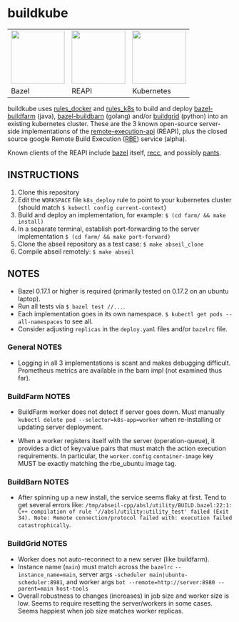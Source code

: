 # buildkube

<table><tr>
<td>
  <a href="https://bazel.build">
    <img src="https://github.com/bazelbuild.png" height="120"/>
  </a>
</td>
<td>
  <a href="https://github.com/bazelbuild/remote-apis">
    <img src="http://laplace.us.es/wiki/images/0/09/Conduccion-metal.gif"
         height="120"/>
  </a>
</td>
<td>
  <a href="https://kubernetes.io">
    <img src="https://github.com/kubernetes.png"
         height="120"/>
  </a>
</td>
</tr>
<td>Bazel</td>
<td>REAPI</td>
<td>Kubernetes</td>
</table>

buildkube uses [rules_docker] and [rules_k8s] to build and deploy
[bazel-buildfarm] (java), [bazel-buildbarn] (golang) and/or [buildgrid] (python)
into an existing kubernetes cluster.  These are the 3 known open-source
server-side implementations of the [remote-execution-api] (REAPI), plus the
closed source google Remote Build Execution
([RBE](https://groups.google.com/forum/#!forum/rbe-alpha-customers)) service
(alpha).

Known clients of the REAPI include [bazel](https://github.com/bazelbuild/bazel)
itself, [recc](https://gitlab.com/bloomberg/recc), and possibly
[pants](https://github.com/pantsbuild/pants/pull/4910). 

## INSTRUCTIONS

1. Clone this repository
2. Edit the `WORKSPACE` file `k8s_deploy` rule to point to your kubernetes
   cluster (should match `$ kubectl config current-context`)
3. Build and deploy an implementation, for example: `$ (cd farm/ && make
   install)`
4. In a separate terminal, establish port-forwarding to the server
   implementation `$ (cd farm/ && make port-forward)`
5. Clone the abseil repository as a test case: `$ make abseil_clone`
6. Compile abseil remotely: `$ make abseil`

## NOTES

* Bazel 0.17.1 or higher is required (primarily tested on 0.17.2 on an ubuntu
  laptop).
* Run all tests via `$ bazel test //...`.
* Each implementation goes in its own namespace.  `$ kubectl get pods
  --all-namespaces` to see all.
* Consider adjusting `replicas` in the `deploy.yaml` files and/or `bazelrc`
  file.


### General NOTES

* Logging in all 3 implementations is scant and makes debugging difficult.
  Prometheus metrics are available in the barn impl (not examined thus far).

### BuildFarm NOTES

* BuildFarm worker does not detect if server goes down.  Must manually `kubectl
  delete pod --selector=k8s-app=worker` when re-installing or updating server
  deployment.

* When a worker registers itself with the server (operation-queue), it provides
  a dict of key:value pairs that must match the action execution requirements.
  In particular, the `worker.config` `container-image` key MUST be exactly
  matching the rbe_ubuntu image tag. 

### BuildBarn NOTES

* After spinning up a new install, the service seems flaky at first.  Tend to
  get several errors like: `/tmp/abseil-cpp/absl/utility/BUILD.bazel:22:1: C++
  compilation of rule '//absl/utility:utility_test' failed (Exit 34). Note:
  Remote connection/protocol failed with: execution failed catastrophically`.

### BuildGrid NOTES

* Worker does not auto-reconnect to a new server (like buildfarm).
* Instance name (`main`) must match across the `bazelrc` `--instance_name=main`,
  server args `-scheduler main|ubuntu-scheduler:8981`, and worker args `bot
  --remote=http://server:8980 --parent=main host-tools`
* Overall robustness to changes (increases) in job size and worker size is low.
  Seems to require resetting the server/workers in some cases.  Seems happiest
  when job size matches worker replicas.

[rules_docker]: https://github.com/bazelbuild/rules_docker 
[rules_k8s]: https://github.com/bazelbuild/rules_k8s
[bazel-buildfarm]: https://github.com/bazelbuild/bazel-buildfarm/
[bazel-buildbarn]: https://github.com/EdShouten/bazel-buildbarn/
[buildgrid]: https://gitlab.com/BuildGrid/buildgrid
[remote-execution-api]: https://github.com/bazelbuild/remote-apis
